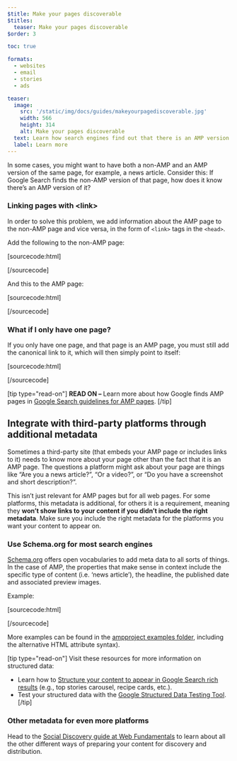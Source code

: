 ```yaml
---
$title: Make your pages discoverable
$titles:
  teaser: Make your pages discoverable
$order: 3

toc: true

formats:
  - websites
  - email
  - stories
  - ads

teaser:
  image:
    src: '/static/img/docs/guides/makeyourpagediscoverable.jpg'
    width: 566
    height: 314
    alt: Make your pages discoverable
  text: Learn how search engines find out that there is an AMP version of your site.
  label: Learn more
---
```




In some cases, you might want to have both a non-AMP and an AMP version of the same page, for example, a news article. Consider this: If Google Search finds the non-AMP version of that page, how does it know there’s an AMP version of it?

### Linking pages with &lt;link&gt;

In order to solve this problem, we add information about the AMP page to the non-AMP page and vice versa, in the form of `<link>` tags in the `<head>`.

Add the following to the non-AMP page:

[sourcecode:html]
<link rel="amphtml" href="https://www.example.com/url/to/amp/document.html">
[/sourcecode]

And this to the AMP page:

[sourcecode:html]
<link rel="canonical" href="https://www.example.com/url/to/full/document.html">
[/sourcecode]

### What if I only have one page?

If you only have one page, and that page is an AMP page, you must still add the canonical link to it, which will then simply point to itself:

[sourcecode:html]
<link rel="canonical" href="https://www.example.com/url/to/amp/document.html">
[/sourcecode]

[tip type="read-on"]
**READ ON –** Learn more about how Google finds AMP pages in [Google Search guidelines for AMP pages](https://support.google.com/webmasters/answer/6340290).
[/tip]

## Integrate with third-party platforms through additional metadata

Sometimes a third-party site (that embeds your AMP page or includes links to it) needs to know more about your page other than the fact that it is an AMP page. The questions a platform might ask about your page are things like “Are you a news article?”, “Or a video?”, or “Do you have a screenshot and short description?”.

This isn’t just relevant for AMP pages but for all web pages. For some platforms, this metadata is additional, for others it is a requirement, meaning they **won’t show links to your content if you didn’t include the right metadata**. Make sure you include the right metadata for the platforms you want your content to appear on.

### Use Schema.org for most search engines

[Schema.org](http://schema.org/) offers open vocabularies to add meta data to all sorts of things. In the case of AMP, the properties that make sense in context include the specific type of content (i.e. ‘news article’), the headline, the published date and associated preview images.

Example:

[sourcecode:html]
<script type="application/ld+json">
  {
    "@context": "http://schema.org",
    "@type": "NewsArticle",
    "mainEntityOfPage": "http://cdn.ampproject.org/article-metadata.html",
    "headline": "Lorem Ipsum",
    "datePublished": "1907-05-05T12:02:41Z",
    "dateModified": "1907-05-05T12:02:41Z",
    "description": "The Catiline Orations continue to beguile engineers and designers alike -- but can it stand the test of time?",
    "author": {
      "@type": "Person",
      "name": "Jordan M Adler"
    },
    "publisher": {
      "@type": "Organization",
      "name": "Google",
      "logo": {
        "@type": "ImageObject",
        "url": "http://cdn.ampproject.org/logo.jpg",
        "width": 600,
        "height": 60
      }
    },
    "image": {
      "@type": "ImageObject",
      "url": "http://cdn.ampproject.org/leader.jpg",
      "height": 2000,
      "width": 800
    }
  }
</script>
[/sourcecode]

More examples can be found in the [ampproject examples folder](https://github.com/ampproject/amphtml/tree/master/examples/metadata-examples), including the alternative HTML attribute syntax).

[tip type="read-on"]
Visit these resources for more information on structured data:

* Learn how to [Structure your content to appear in Google Search rich results](https://developers.google.com/search/docs/guides/mark-up-content) (e.g., top stories carousel, recipe cards, etc.).
* Test your structured data with the [Google Structured Data Testing Tool](https://developers.google.com/structured-data/testing-tool/).
[/tip]

### Other metadata for even more platforms

Head to the [Social Discovery guide at Web Fundamentals](https://developers.google.com/web/fundamentals/discovery-and-monetization/social-discovery/) to learn about all the other different ways of preparing your content for discovery and distribution.
